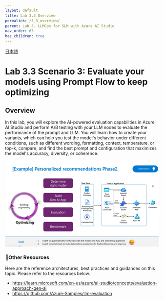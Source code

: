 ```yaml
---
layout: default
title: Lab 3.3 Overview
permalink: /3_3_overview/
parent: Lab 3. LLMOps for SLM with Azure AI Studio
nav_order: 63
has_children: true
---
```


[日本語](README_ja.md)

# Lab 3.3 Scenario 3: Evaluate your models using Prompt Flow to keep optimizing

## Overview
In this lab, you will explore the AI-powered evaluation capabilities in Azure AI Studio and perform A/B testing with your LLM nodes to evaluate the performance of the prompt and LLM. You will learn how to create your variants, which can help you test the model's behavior under different conditions, such as different wording, formatting, context, temperature, or top-k, compare, and find the best prompt and configuration that maximizes the model's accuracy, diversity, or coherence.

![LLMOps](images/evaluation_requirements.jpg)

### 🥇Other Resources
Here are the reference architectures, best practices and guidances on this topic. Please refer to the resources below. 

- https://learn.microsoft.com/en-us/azure/ai-studio/concepts/evaluation-approach-gen-ai
- https://github.com/Azure-Samples/llm-evaluation
